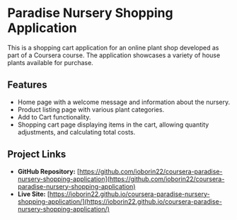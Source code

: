 # Paradise Nursery Shopping Application

This is a shopping cart application for an online plant shop developed as part of a Coursera course. The application showcases a variety of house plants available for purchase.

## Features

- Home page with a welcome message and information about the nursery.
- Product listing page with various plant categories.
- Add to Cart functionality.
- Shopping cart page displaying items in the cart, allowing quantity adjustments, and calculating total costs.

## Project Links

- **GitHub Repository:** [https://github.com/ioborin22/coursera-paradise-nursery-shopping-application](https://github.com/ioborin22/coursera-paradise-nursery-shopping-application)
- **Live Site:** [https://ioborin22.github.io/coursera-paradise-nursery-shopping-application/](https://ioborin22.github.io/coursera-paradise-nursery-shopping-application/)